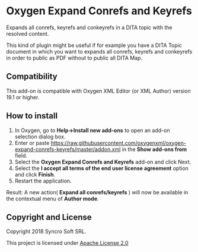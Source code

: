 # Oxygen Expand Conrefs and Keyrefs
Expands all conrefs, keyrefs and conkeyrefs in a DITA topic with the resolved content.

This kind of plugin might be useful if for example you have a DITA Topic document in which you want to expands all conrefs, keyrefs and conkeyrefs in order to public as PDF without to public all DITA Map.

## Compatibility
This add-on is compatible with Oxygen XML Editor (or XML Author) version 19.1 or higher. 

## How to install

1. In Oxygen, go to **Help->Install new add-ons** to open an add-on selection dialog box.
2. Enter or paste https://raw.githubusercontent.com/oxygenxml/oxygen-expand-conrefs-keyrefs/master/addon.xml in the **Show add-ons from** field.
3. Select the **Oxygen Expand Conrefs and Keyrefs** add-on and click Next.
4. Select the **I accept all terms of the end user license agreement** option and click **Finish**.
5. Restart the application.

Result: A new action( **Expand all conrefs/keyrefs** ) will now be available in the contextual menu of **Author mode**. 

Copyright and License
---------------------
Copyright 2018 Syncro Soft SRL.

This project is licensed under [Apache License 2.0](https://github.com/oxygenxml/oxygen-expand-conrefs-keyrefs/blob/master/LICENSE)